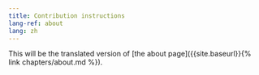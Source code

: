 ```yaml
---
title: Contribution instructions
lang-ref: about
lang: zh
---
```


This will be the translated version of [the about page]({{site.baseurl}}{% link chapters/about.md %}).
